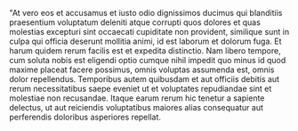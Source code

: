 "At vero eos et accusamus et iusto odio dignissimos ducimus qui blanditiis
praesentium voluptatum deleniti atque corrupti quos dolores et quas molestias
excepturi sint occaecati cupiditate non provident, similique sunt in culpa qui
officia deserunt mollitia animi, id est laborum et dolorum fuga. Et harum quidem
rerum facilis est et expedita distinctio. Nam libero tempore, cum soluta nobis est
eligendi optio cumque nihil impedit quo minus id quod maxime placeat facere possimus,
omnis voluptas assumenda est, omnis dolor repellendus. Temporibus autem quibusdam et
aut officiis debitis aut rerum necessitatibus saepe eveniet ut et voluptates repudiandae
sint et molestiae non recusandae. Itaque earum rerum hic tenetur a sapiente delectus,
ut aut reiciendis voluptatibus maiores alias consequatur aut perferendis doloribus
asperiores repellat.
             
    